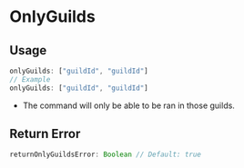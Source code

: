 # OnlyGuilds
## Usage
```js
onlyGuilds: ["guildId", "guildId"]
// Example
onlyGuilds: ["guildId", "guildId"]
```
* The command will only be able to be ran in those guilds.
## Return Error
```js
returnOnlyGuildsError: Boolean // Default: true
```